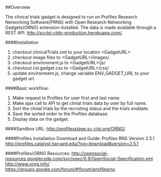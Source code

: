 ##Overview

The clinical trials gadget is designed to run on Profiles Research Networking Software(PRNS) with Open Research Networking Gadgets(ORNG) extension installed.  The data is made available through a REST API.  http://scctsi-ctds-production.herokuapp.com/.

####Installation
1. checkout clinicalTrials.xml to your location \<GadgetURL\>
2. checkout image files to \<GadgetURL\>/images/.
3. checkout environment.js to \<GadgetURL\>/js/
4. checkout csl.gadget.css to \<GadgetURL\>/css/
5. update environment.js, change variable ENV_GADGET_URL to your gadget url.

####Basic workflow:
1. Make request to Profiles for user first and last name.
2. Make ajax call to API to get clinial trials data by user by full name.
3. Sort the clinial trials by the recruiting status and the trials enddate.
4. Save the sorted order to the Profiles database.
5. Display data on the gadget.

####Sandbox URL:
http://profilesstage.sc-ctsi.org/ORNG/

####Profiles Installation Download and Guide:
Profiles RNS Version 2.5.1  
http://profiles.catalyst.harvard.edu/?pg=download&version=2.5.1

####Profiles/ORNG Resources:
http://opensocial-resources.googlecode.com/svn/spec/0.9/OpenSocial-Specification.xml  
http://www.orng.info/  
https://groups.google.com/forum/#!forum/profilesrns
